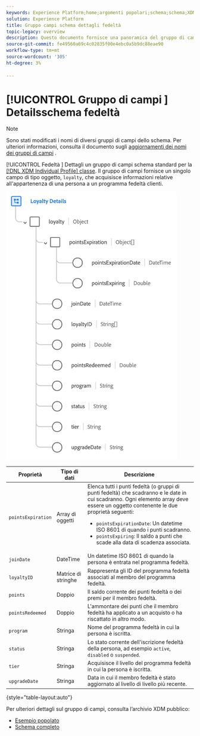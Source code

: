 ```yaml
---
keywords: Experience Platform;home;argomenti popolari;schema;schema;XDM;profilo individuale;campi;schemi;schemi;dettagli fedeltà;progettazione schema;gruppo di campi;gruppo di campi;
solution: Experience Platform
title: Gruppo campi schema dettagli fedeltà
topic-legacy: overview
description: Questo documento fornisce una panoramica del gruppo di campi dello schema Dettagli fedeltà .
source-git-commit: fe49560a69c4c02835f00e4ebc0a5b9dc88eae90
workflow-type: tm+mt
source-wordcount: '305'
ht-degree: 3%

---
```



# [!UICONTROL Gruppo di campi ] Detailsschema fedeltà

>[!NOTE]
>
>Sono stati modificati i nomi di diversi gruppi di campi dello schema. Per ulteriori informazioni, consulta il documento sugli [aggiornamenti dei nomi dei gruppi di campi](../name-updates.md) .

[!UICONTROL Fedeltà ] Dettagli un gruppo di campi schema standard per la  [[!DNL XDM Individual Profile] classe](../../classes/individual-profile.md). Il gruppo di campi fornisce un singolo campo di tipo oggetto, `loyalty`, che acquisisce informazioni relative all&#39;appartenenza di una persona a un programma fedeltà clienti.

![](../../images/field-groups/loyalty-details.png)

| Proprietà | Tipo di dati | Descrizione |
| --- | --- | --- |
| `pointsExpiration` | Array di oggetti | Elenca tutti i punti fedeltà (o gruppi di punti fedeltà) che scadranno e le date in cui scadranno. Ogni elemento array deve essere un oggetto contenente le due proprietà seguenti: <ul><li>`pointsExpirationDate`: Un datetime ISO 8601 di quando i punti scadranno.</li><li>`pointsExpiring`: Il saldo a punti che scade alla data di scadenza associata.</li></ul> |
| `joinDate` | DateTime | Un datetime ISO 8601 di quando la persona è entrata nel programma fedeltà. |
| `loyaltyID` | Matrice di stringhe | Rappresenta gli ID del programma fedeltà associati al membro del programma fedeltà. |
| `points` | Doppio | Il saldo corrente dei punti fedeltà o dei premi per il membro fedeltà. |
| `pointsRedeemed` | Doppio | L&#39;ammontare dei punti che il membro fedeltà ha applicato a un acquisto o ha riscattato in altro modo. |
| `program` | Stringa | Nome del programma fedeltà in cui la persona è iscritta. |
| `status` | Stringa | Lo stato corrente dell&#39;iscrizione fedeltà della persona, ad esempio `active`, `disabled` o `suspended`. |
| `tier` | Stringa | Acquisisce il livello del programma fedeltà in cui la persona è iscritta. |
| `upgradeDate` | Stringa | Data in cui il membro fedeltà è stato aggiornato al livello di livello più recente. |

{style=&quot;table-layout:auto&quot;}

Per ulteriori dettagli sul gruppo di campi, consulta l’archivio XDM pubblico:

* [Esempio popolato](https://github.com/adobe/xdm/blob/master/components/mixins/profile/profile-loyalty-details.example.1.json)
* [Schema completo](https://github.com/adobe/xdm/blob/master/components/mixins/profile/profile-loyalty-details.schema.json)
